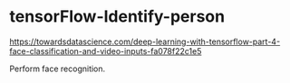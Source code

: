 # tensorFlow-Identify-person

https://towardsdatascience.com/deep-learning-with-tensorflow-part-4-face-classification-and-video-inputs-fa078f22c1e5

Perform face recognition.
